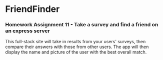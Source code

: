 # FriendFinder
### Homework Assignment 11 - Take a survey and find a friend on an express server
This full-stack site will take in results from your users' surveys, then compare their answers with those from other users. The app will then display the name and picture of the user with the best overall match.
